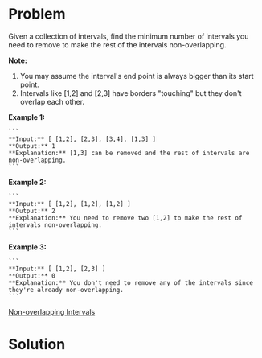 
# Problem

Given a collection of intervals, find the minimum number of intervals you need
to remove to make the rest of the intervals non-overlapping.

**Note:**  

  1. You may assume the interval's end point is always bigger than its start point.
  2. Intervals like [1,2] and [2,3] have borders "touching" but they don't overlap each other.

**Example 1:**  

    ```
    **Input:** [ [1,2], [2,3], [3,4], [1,3] ]
    **Output:** 1
    **Explanation:** [1,3] can be removed and the rest of intervals are non-overlapping.
    ```

**Example 2:**  

    ```
    **Input:** [ [1,2], [1,2], [1,2] ]
    **Output:** 2
    **Explanation:** You need to remove two [1,2] to make the rest of intervals non-overlapping.
    ```

**Example 3:**  

    ```
    **Input:** [ [1,2], [2,3] ]
    **Output:** 0
    **Explanation:** You don't need to remove any of the intervals since they're already non-overlapping.
    ```



[Non-overlapping Intervals](https://leetcode.com/problems/non-overlapping-intervals)

# Solution



